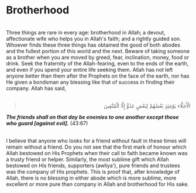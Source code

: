 Brotherhood
===========

   
 Three things are rare in every age: brotherhood in Allah; a devout,
affectionate wife who helps you in Allah's faith; and a rightly guided
son. Whoever finds these three things has obtained the good of both
abodes and the fullest portion of this world and the next. Beware of
taking someone as a brother when you are moved by greed, fear,
inclination, money, food or drink. Seek the fraternity of the
Allah-fearing, even to the ends of the earth, and even if you spend your
entire life seeking them. Allah has not left anyone better than them
after the Prophets on the face of the earth, nor has He given a bondsman
any blessing like that of success in finding their company. Allah has
said,  
  

<blockquote dir="rtl">
  <p>
الْأَخِلَّاء يَوْمَئِذٍ بَعْضُهُمْ لِبَعْضٍ عَدُوٌّ إِلَّا
الْمُتَّقِينَ
  </p>
</blockquote>

***The friends shall on that day be enemies to one another except those
who guard [against evil].*** (43:67)

   
 I believe that anyone who looks for a friend without fault in these
times will remain without a friend. Do you not see that the first mark
of honour which Allah bestowed on His Prophets when their call to faith
became known was a trusty friend or helper. Similarly, the most sublime
gift which Allah bestowed on His friends, supporters (awliya'), pure
friends and trustees was the company of His prophets. This is proof
that, after knowledge of Allah, there is no blessing in either abode
which is more sublime, more excellent or more pure than company in Allah
and brotherhood for His sake.


